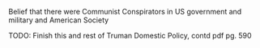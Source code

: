 
Belief that there were Communist Conspirators in US government and military and American Society


TODO: Finish this and rest of Truman Domestic Policy, contd pdf pg. 590